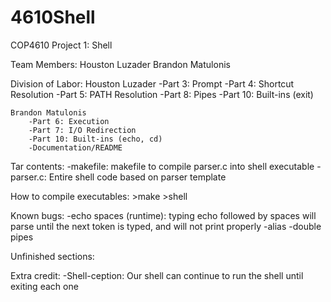 # 4610Shell

COP4610
Project 1: Shell

Team Members:
	Houston Luzader
	Brandon Matulonis

Division of Labor:
	Houston Luzader
		-Part 3: Prompt
		-Part 4: Shortcut Resolution
		-Part 5: PATH Resolution
		-Part 8: Pipes
		-Part 10: Built-ins (exit)

	Brandon Matulonis
		-Part 6: Execution
		-Part 7: I/O Redirection
		-Part 10: Built-ins (echo, cd)
		-Documentation/README

Tar contents:
	-makefile: makefile to compile parser.c into shell executable
	-parser.c: Entire shell code based on parser template

How to compile executables:
	>make
	>shell

Known bugs:
	-echo spaces (runtime): typing echo followed by spaces will parse until the next token is typed, and will not print properly
	-alias
	-double pipes

Unfinished sections:


Extra credit:
	-Shell-ception: Our shell can continue to run the shell until exiting each one
